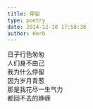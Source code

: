 ```yaml
---  
title: 停留  
type: poetry  
date: 2014-12-10 17:58:38  
author: Herb    
---  
```

日子行色匆匆  
人们身不由己  
我为什么停留  
因为岁月青葱  
那是我花尽一生气力  
都回不去的峥嵘